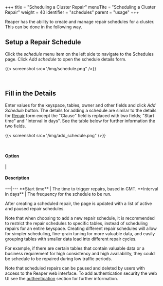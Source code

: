 +++
title = "Scheduling a Cluster Repair"
menuTite = "Scheduling a Cluster Repair"
weight = 40
identifier = "schedules"
parent = "usage"
+++


Reaper has the ability to create and manage repair schedules for a cluster. This can be done in the following way.

## Setup a Repair Schedule

Click the *schedule* menu item on the left side to navigate to the Schedules page. Click *Add schedule* to open the schedule details form.

{{< screenshot src="/img/schedule.png" />}}

<br/>

## Fill in the Details

Enter values for the keyspace, tables, owner and other fields and click *Add Schedule* button. The details for adding a schedule are similar to the details for [Repair](../single) form except the "Clause" field is replaced with two fields; "Start time" and "Interval in days". See the table below for further information the two fields.

{{< screenshot src="/img/add_schedule.png" />}}

<br/>

<h4>Option</h4> | <h4>Description</h4>
---|---
**Start time** | The time to trigger repairs, based in GMT.
**Interval in days** | The frequency for the schedule to be run.

<br/>

After creating a scheduled repair, the page is updated with a list of active and paused repair schedules.

Note that when choosing to add a new repair schedule, it is recommended to restrict the repair schedules to specific tables, instead of scheduling repairs for an entire keyspace. Creating different repair schedules will allow for simpler scheduling, fine-grain tuning for more valuable data, and easily grouping tables with smaller data load into different repair cycles.

For example, if there are certain tables that contain valuable data or a business requirement for high consistency and high availability, they could be schedule to be repaired during low traffic periods.

Note that scheduled repairs can be paused and deleted by users with access to the Reaper web interface. To add authentication security the web UI see the [authentication](../authentication) section for further information.
